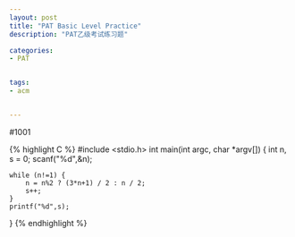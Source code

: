 ```yaml
---
layout: post
title: "PAT Basic Level Practice"
description: "PAT乙级考试练习题"

categories:
- PAT


tags:
- acm 


---
```


#1001

{% highlight C %}
#include <stdio.h>
int main(int argc, char *argv[]) 
{
    int n, s = 0;
    scanf("%d",&n);
    
    while (n!=1) {
        n = n%2 ? (3*n+1) / 2 : n / 2;
        s++;
    }
    printf("%d",s);
}
{% endhighlight %}